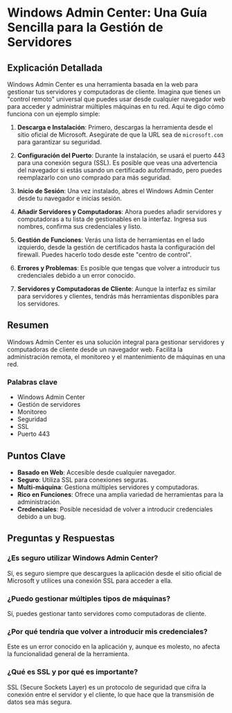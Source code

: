 # Windows Admin Center: Una Guía Sencilla para la Gestión de Servidores

## Explicación Detallada

Windows Admin Center es una herramienta basada en la web para gestionar tus servidores y computadoras de cliente. Imagina que tienes un "control remoto" universal que puedes usar desde cualquier navegador web para acceder y administrar múltiples máquinas en tu red. Aquí te digo cómo funciona con un ejemplo simple:

1. **Descarga e Instalación**: Primero, descargas la herramienta desde el sitio oficial de Microsoft. Asegúrate de que la URL sea de `microsoft.com` para garantizar su seguridad.

2. **Configuración del Puerto**: Durante la instalación, se usará el puerto 443 para una conexión segura (SSL). Es posible que veas una advertencia del navegador si estás usando un certificado autofirmado, pero puedes reemplazarlo con uno comprado para más seguridad.

3. **Inicio de Sesión**: Una vez instalado, abres el Windows Admin Center desde tu navegador e inicias sesión.

4. **Añadir Servidores y Computadoras**: Ahora puedes añadir servidores y computadoras a tu lista de gestionables en la interfaz. Ingresa sus nombres, confirma sus credenciales y listo.

5. **Gestión de Funciones**: Verás una lista de herramientas en el lado izquierdo, desde la gestión de certificados hasta la configuración del firewall. Puedes hacerlo todo desde este "centro de control".

6. **Errores y Problemas**: Es posible que tengas que volver a introducir tus credenciales debido a un error conocido.

7. **Servidores y Computadoras de Cliente**: Aunque la interfaz es similar para servidores y clientes, tendrás más herramientas disponibles para los servidores.

## Resumen

Windows Admin Center es una solución integral para gestionar servidores y computadoras de cliente desde un navegador web. Facilita la administración remota, el monitoreo y el mantenimiento de máquinas en una red.

### Palabras clave

- Windows Admin Center
- Gestión de servidores
- Monitoreo
- Seguridad
- SSL
- Puerto 443

## Puntos Clave

- **Basado en Web**: Accesible desde cualquier navegador.
- **Seguro**: Utiliza SSL para conexiones seguras.
- **Multi-máquina**: Gestiona múltiples servidores y computadoras.
- **Rico en Funciones**: Ofrece una amplia variedad de herramientas para la administración.
- **Credenciales**: Posible necesidad de volver a introducir credenciales debido a un bug.

## Preguntas y Respuestas

### ¿Es seguro utilizar Windows Admin Center?

Sí, es seguro siempre que descargues la aplicación desde el sitio oficial de Microsoft y utilices una conexión SSL para acceder a ella.

### ¿Puedo gestionar múltiples tipos de máquinas?

Sí, puedes gestionar tanto servidores como computadoras de cliente.

### ¿Por qué tendría que volver a introducir mis credenciales?

Este es un error conocido en la aplicación y, aunque es molesto, no afecta la funcionalidad general de la herramienta.

### ¿Qué es SSL y por qué es importante?

SSL (Secure Sockets Layer) es un protocolo de seguridad que cifra la conexión entre el servidor y el cliente, lo que hace que la transmisión de datos sea más segura.
